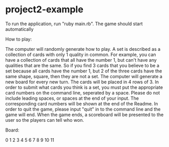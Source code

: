 # project2-example

To run the application, run "ruby main.rb". The game should start automatically

How to play:

The computer will randomly generate how to play. A set is described as a collection of cards with only 1 quality in common. For example, you can have a collection of cards that all have the number 1, but can't have any qualities that are the same. So if you find 3 cards that you believe to be a set because all cards have the number 1, but 2 of the three cards have the same shape, square, then they are not a set. The computer will generate a new board for every new turn. The cards will be placed in 4 rows of 3. In order to submit what cards you think is a set, you must put the appropriate card numbers on the command line, seperated by a space. Please do not include leading spaces, or spaces at the end of your input. The corresponding card numbers will be shown at the end of the Readme. In order to quit the game, please input "quit" in to the command line and the game will end. When the game ends, a scoreboard will be presented to the user so the players can tell who won. 

Board:

0   1   2
3   4   5
6   7   8
9   10  11

